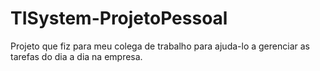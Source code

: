 # TISystem-ProjetoPessoal
Projeto que fiz para meu colega de trabalho para ajuda-lo a gerenciar as tarefas do dia a dia na empresa.

